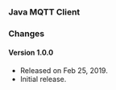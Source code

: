 
### Java MQTT Client

### Changes

#### Version 1.0.0
- Released on Feb 25, 2019.
- Initial release.
